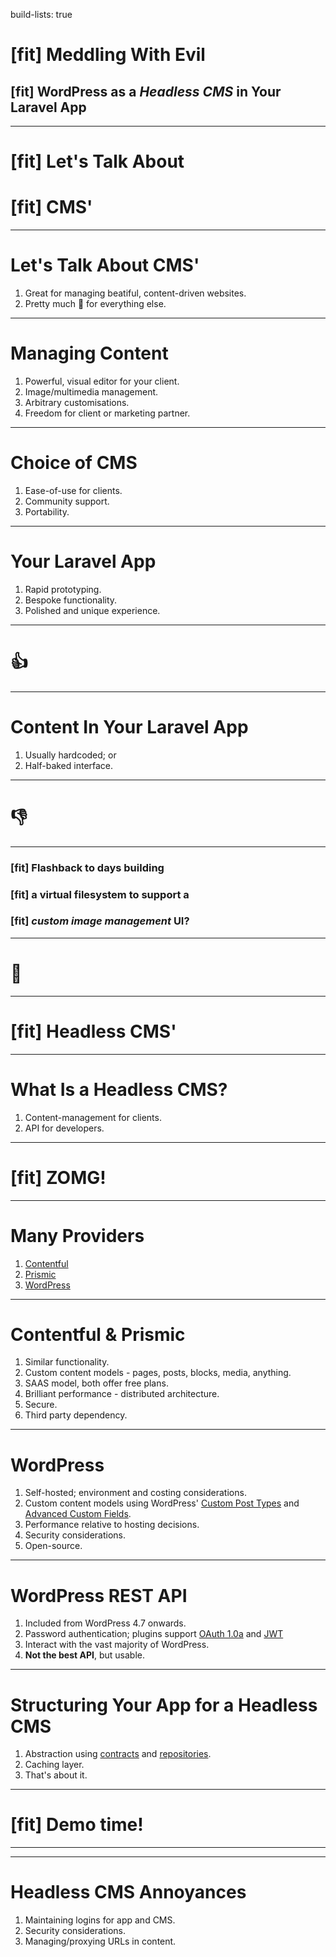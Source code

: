 build-lists: true

# [fit] Meddling With Evil
## [fit] **WordPress** as a _Headless CMS_ in Your **Laravel** App

---

# [fit] Let's Talk About 
# [fit] CMS'

---

# Let's Talk About CMS'

1. Great for managing beatiful, content-driven websites.
2. Pretty much 💩 for everything else.

---

# Managing Content

1. Powerful, visual editor for your client.
2. Image/multimedia management.
3. Arbitrary customisations.
4. Freedom for client or marketing partner.

---

# Choice of CMS

1. Ease-of-use for clients.
2. Community support.
3. Portability.

---

# Your Laravel App

1. Rapid prototyping.
2. Bespoke functionality.
3. Polished and unique experience.

---

# 👍

---

# Content In Your Laravel App

1. Usually hardcoded; or
2. Half-baked interface.

---

# 👎

---

### [fit] **Flashback** to days building
### [fit] a **virtual filesystem** to support a
### [fit] _custom image management_ UI?

---

# 🤢

---

# [fit] Headless CMS'

---

# What Is a Headless CMS?

1. Content-management for clients.
2. API for developers.

---

# [fit] ZOMG!

---

# Many Providers

1. [Contentful](https://www.contentful.com)
2. [Prismic](https://prismic.io)
3. [WordPress](https://wordpress.org)

---

# Contentful & Prismic

1. Similar functionality.
2. Custom content models - pages, posts, blocks, media, anything.
3. SAAS model, both offer free plans.
4. Brilliant performance - distributed architecture.
5. Secure.
6. Third party dependency.

---

# WordPress

1. Self-hosted; environment and costing considerations.
2. Custom content models using WordPress' [Custom Post Types](https://codex.wordpress.org/Post_Types) and [Advanced Custom Fields](https://www.advancedcustomfields.com).
3. Performance relative to hosting decisions.
4. Security considerations.
5. Open-source.

---

# WordPress REST API

1. Included from WordPress 4.7 onwards.
2. Password authentication; plugins support [OAuth 1.0a](https://wordpress.org/plugins/rest-api-oauth1/) and [JWT](https://jwt.io)
3. Interact with the vast majority of WordPress.
4. **Not the best API**, but usable.

---

# Structuring Your App for a Headless CMS

1. Abstraction using [contracts](https://laravel.com/docs/5.5/contracts) and [repositories](https://martinfowler.com/eaaCatalog/repository.html).
2. Caching layer.
3. That's about it.

---

# [fit] Demo time!

---

---

# Headless CMS Annoyances

1. Maintaining logins for app and CMS.
2. Security considerations.
3. Managing/proxying URLs in content.
